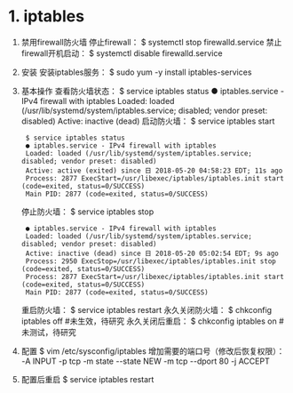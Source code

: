 # 1. iptables
1. 禁用firewall防火墙
    停止firewall：
        $ systemctl stop firewalld.service
    禁止firewall开机启动：
        $ systemctl disable firewalld.service
2. 安装
    安装iptables服务：
        $ sudo yum -y install iptables-services
3. 基本操作
    查看防火墙状态：
        $ service iptables status
        ● iptables.service - IPv4 firewall with iptables
        Loaded: loaded (/usr/lib/systemd/system/iptables.service; disabled; vendor preset: disabled)
        Active: inactive (dead)
    启动防火墙：
        $ service iptables start

        $ service iptables status
        ● iptables.service - IPv4 firewall with iptables
        Loaded: loaded (/usr/lib/systemd/system/iptables.service; disabled; vendor preset: disabled)
        Active: active (exited) since 日 2018-05-20 04:58:23 EDT; 11s ago
        Process: 2877 ExecStart=/usr/libexec/iptables/iptables.init start (code=exited, status=0/SUCCESS)
        Main PID: 2877 (code=exited, status=0/SUCCESS)
    停止防火墙：
        $ service iptables stop

        ● iptables.service - IPv4 firewall with iptables
        Loaded: loaded (/usr/lib/systemd/system/iptables.service; disabled; vendor preset: disabled)
        Active: inactive (dead) since 日 2018-05-20 05:02:54 EDT; 9s ago
        Process: 2950 ExecStop=/usr/libexec/iptables/iptables.init stop (code=exited, status=0/SUCCESS)
        Process: 2877 ExecStart=/usr/libexec/iptables/iptables.init start (code=exited, status=0/SUCCESS)
        Main PID: 2877 (code=exited, status=0/SUCCESS)
    重启防火墙：
        $ service iptables restart
    永久关闭防火墙：
        $ chkconfig iptables off #未生效，待研究
    永久关闭后重启：
        $ chkconfig iptables on #未测试，待研究

4. 配置
        $ vim /etc/sysconfig/iptables
    增加需要的端口号（修改后恢复权限）：
        -A INPUT -p tcp -m state --state NEW -m tcp --dport 80 -j ACCEPT

5. 配置后重启
        $ service iptables restart

